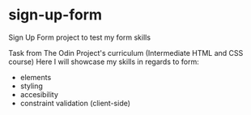 # sign-up-form
Sign Up Form project to test my form skills

Task from The Odin Project's curriculum (Intermediate HTML and CSS course)
Here I will showcase my skills in regards to form:

- elements
- styling
- accesibility
- constraint validation (client-side)